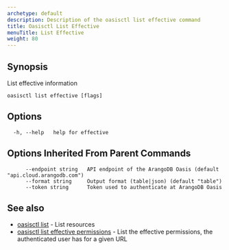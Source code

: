 ```yaml
---
archetype: default
description: Description of the oasisctl list effective command
title: Oasisctl List Effective
menuTitle: List Effective
weight: 80
---
```

## Synopsis
List effective information

```
oasisctl list effective [flags]
```

## Options
```
  -h, --help   help for effective
```

## Options Inherited From Parent Commands
```
      --endpoint string   API endpoint of the ArangoDB Oasis (default "api.cloud.arangodb.com")
      --format string     Output format (table|json) (default "table")
      --token string      Token used to authenticate at ArangoDB Oasis
```

## See also
* [oasisctl list](_index.md)	 - List resources
* [oasisctl list effective permissions](list-effective-permissions.md)	 - List the effective permissions, the authenticated user has for a given URL

